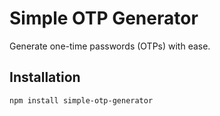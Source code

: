 # Simple OTP Generator

Generate one-time passwords (OTPs) with ease.

## Installation

```bash
npm install simple-otp-generator


